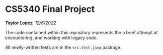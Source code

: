 
# CS5340 Final Project

_**Taylor Lopez**, 12/6/2022_

The code contained within this repository represents the a brief attempt at encountering, and working with legacy code.

All newly-written tests are in the `src.test.java` package.
